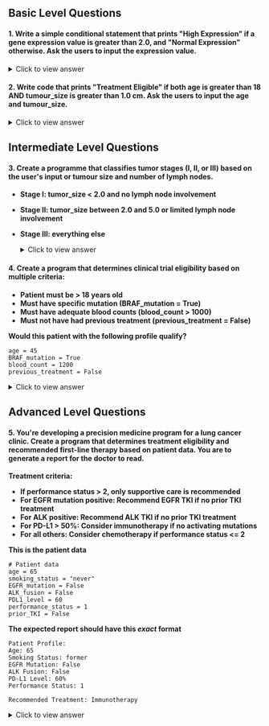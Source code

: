 ## Basic Level Questions

#### 1. Write a simple conditional statement that prints "High Expression" if a gene expression value is greater than 2.0, and "Normal Expression" otherwise. Ask the users to input the expression value. 

  <details>
  <summary>Click to view answer</summary>

  ```
  # Ask user for gene expression value
  expression_value = float(input('What is the gene expression value?'))

  # If statement
  if expression_value > 2.0:
      print("High Expression")
  else:
      print("Normal Expression")
  ```
  
  </details>

#### 2. Write code that prints "Treatment Eligible" if both age is greater than 18 AND tumour_size is greater than 1.0 cm. Ask the users to input the age and tumour_size. 

  <details>
  <summary>Click to view answer</summary>

  ```
  age = float(input('What is age of patient?'))
  tumor_size = float(input('What is the tumour size?'))

  if age > 18 and tumor_size > 1.0:
      print("Treatment Eligible")
  else:
      print("Treatment Ineligible")
  ```
  
  </details>

## Intermediate Level Questions

#### 3. Create a programme that classifies tumor stages (I, II, or III) based on the user's input or tumour size and number of lymph nodes. 

- **Stage I: tumor_size < 2.0 and no lymph node involvement**
- **Stage II: tumor_size between 2.0 and 5.0 or limited lymph node involvement**
- **Stage III: everything else**

  <details>
  <summary>Click to view answer</summary>

  ```
  tumor_size = float(input('What is the tumour size?'))
  lymph_nodes = float(input('How many lymph nodes are there?'))

  if tumor_size < 2.0 and lymph_nodes == 0:
      print("Stage I")
  elif (tumor_size >= 2.0 and tumor_size <= 5.0) or lymph_nodes <= 3:
      print("Stage II")
  else:
      print("Stage III")
  ```
  
  </details>

#### 4. Create a program that determines clinical trial eligibility based on multiple criteria:

- **Patient must be > 18 years old**
- **Must have specific mutation (BRAF_mutation = True)**
- **Must have adequate blood counts (blood_count > 1000)**
- **Must not have had previous treatment (previous_treatment = False)**

**Would this patient with the following profile qualify?**

```
age = 45
BRAF_mutation = True
blood_count = 1200
previous_treatment = False
```

  <details>
  <summary>Click to view answer</summary>
    
  ```
  age = 45
  BRAF_mutation = True
  blood_count = 1200
  previous_treatment = False

  if (age > 18 and 
      BRAF_mutation and 
      blood_count > 1000 and 
      not previous_treatment):
      print("Eligible for Clinical Trial")
  else:
      print("Not Eligible for Clinical Trial")
  ```
  
  </details>

## Advanced Level Questions

#### 5. You're developing a precision medicine program for a lung cancer clinic. Create a program that determines treatment eligibility and recommended first-line therapy based on patient data. You are to generate a report for the doctor to read. 

**Treatment criteria:**

- **If performance status > 2, only supportive care is recommended**
- **For EGFR mutation positive: Recommend EGFR TKI if no prior TKI treatment**
- **For ALK positive: Recommend ALK TKI if no prior TKI treatment**
- **For PD-L1 > 50%: Consider immunotherapy if no activating mutations**
- **For all others: Consider chemotherapy if performance status <= 2**

**This is the patient data**

```
# Patient data
age = 65
smoking_status = "never"    
EGFR_mutation = False
ALK_fusion = False
PDL1_level = 60
performance_status = 1
prior_TKI = False
```

**The expected report should have this *exact* format**

```
Patient Profile:
Age: 65
Smoking Status: former
EGFR Mutation: False
ALK Fusion: False
PD-L1 Level: 60%
Performance Status: 1

Recommended Treatment: Immunotherapy
```

  <details>
  <summary>Click to view answer</summary>
    
  ```
  # Patient data
  age = 65
  smoking_status = "former"    # can be "current", "former", or "never"
  EGFR_mutation = False
  ALK_fusion = False
  PDL1_level = 60
  performance_status = 1
  prior_TKI = False

  # Decision tree for treatment recommendation
  if performance_status > 2:
      treatment = "Supportive care only"
  elif EGFR_mutation and not prior_TKI:
      treatment = "EGFR TKI therapy"
  elif ALK_fusion and not prior_TKI:
      treatment = "ALK TKI therapy"
  elif PDL1_level > 50 and not (EGFR_mutation or ALK_fusion):
      treatment = "Immunotherapy"
  else:
      treatment = "Chemotherapy"

  # Print patient profile and recommendation
  print("Patient Profile:")
  print(f"Age: {age}")
  print(f"Smoking Status: {smoking_status}")
  print(f"EGFR Mutation: {EGFR_mutation}")
  print(f"ALK Fusion: {ALK_fusion}")
  print(f"PD-L1 Level: {PDL1_level}%")
  print(f"Performance Status: {performance_status}")
  print(f"\nRecommended Treatment: {treatment}")
  ```
  
  </details>

